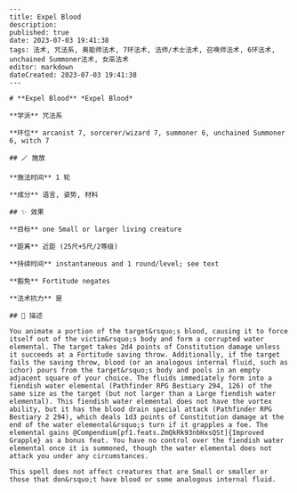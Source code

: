 
    ---
    title: Expel Blood
    description: 
    published: true
    date: 2023-07-03 19:41:38
    tags: 法术, 咒法系, 奥能师法术, 7环法术, 法师/术士法术, 召唤师法术, 6环法术, unchained Summoner法术, 女巫法术
    editor: markdown
    dateCreated: 2023-07-03 19:41:38
    ---

    # **Expel Blood** *Expel Blood*

    **学派** 咒法系 

    **环位** arcanist 7, sorcerer/wizard 7, summoner 6, unchained Summoner 6, witch 7

    ## 🪄 施放

    **施法时间** 1 轮

    **成分** 语言, 姿势, 材料

    ## ✨ 效果 

    **目标** one Small or larger living creature 

    **距离** 近距 (25尺+5尺/2等级)  

    **持续时间** instantaneous and 1 round/level; see text 

    **豁免** Fortitude negates

    **法术抗力** 是

    ## 📖 描述

    You animate a portion of the target&rsquo;s blood, causing it to force itself out of the victim&rsquo;s body and form a corrupted water elemental. The target takes 2d4 points of Constitution damage unless it succeeds at a Fortitude saving throw. Additionally, if the target fails the saving throw, blood (or an analogous internal fluid, such as ichor) pours from the target&rsquo;s body and pools in an empty adjacent square of your choice. The fluids immediately form into a fiendish water elemental (Pathfinder RPG Bestiary 294, 126) of the same size as the target (but not larger than a Large fiendish water elemental). This fiendish water elemental does not have the vortex ability, but it has the blood drain special attack (Pathfinder RPG Bestiary 2 294), which deals 1d3 points of Constitution damage at the end of the water elemental&rsquo;s turn if it grapples a foe. The elemental gains @Compendium[pf1.feats.ZmQkRk93nbHxsQSt]{Improved Grapple} as a bonus feat. You have no control over the fiendish water elemental once it is summoned, though the water elemental does not attack you under any circumstances.

    This spell does not affect creatures that are Small or smaller or those that don&rsquo;t have blood or some analogous internal fluid.
    